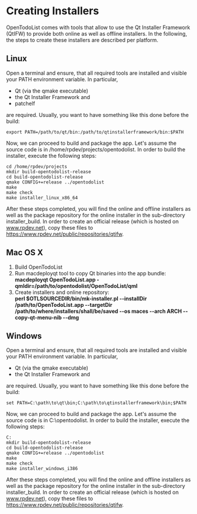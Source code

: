 Creating Installers
===================

OpenTodoList comes with tools that allow to use the Qt Installer Framework (QtIFW)
to provide both online as well as offline installers. In the following, the
steps to create these installers are described per platform.

Linux
-----

Open a terminal and ensure, that all required tools are installed and visible your
PATH environment variable. In particular,

* Qt (via the qmake executable)
* the Qt Installer Framework and
* patchelf

are required. Usually, you want to have something like this done before the build:

    export PATH=/path/to/qt/bin:/path/to/qtinstallerframework/bin:$PATH

Now, we can proceed to build and package the app. Let's assume the source
code is in /home/rpdev/projects/opentodolist. In order to build the installer,
execute the following steps:

    cd /home/rpdev/projects
    mkdir build-opentodolist-release
    cd build-opentodolist-release
    qmake CONFIG+=release ../opentodolist
    make
    make check
    make installer_linux_x86_64

After these steps completed, you will find the online and offline installers
as well as the package repository for the online installer in the
sub-directory installer_build. In order to create an official release (which
is hosted on www.rpdev.net), copy these files to 
https://www.rpdev.net/public/repositories/qtifw.


Mac OS X
--------

1. Build OpenTodoList
2. Run macdeployqt tool to copy Qt binaries into the app bundle:  
   **macdeployqt OpenTodoList.app -qmldir=/path/to/opentodolist/OpenTodoList/qml**
3. Create installers and online repository:  
    **perl $OTLSOURCEDIR/bin/mk-installer.pl 
     --installDir /path/to/OpenTodoList.app 
     --targetDir /path/to/where/installers/shall/be/saved 
     --os maces --arch ARCH
      --copy-qt-menu-nib --dmg**

Windows
-------

Open a terminal and ensure, that all required tools are installed and visible your
PATH environment variable. In particular,

* Qt (via the qmake executable)
* the Qt Installer Framework and

are required. Usually, you want to have something like this done before the build:

    set PATH=C:\path\to\qt\bin;C:\path\to\qtinstallerframework\bin;$PATH

Now, we can proceed to build and package the app. Let's assume the source
code is in C:\opentodolist. In order to build the installer,
execute the following steps:

    C:
    mkdir build-opentodolist-release
    cd build-opentodolist-release
    qmake CONFIG+=release ../opentodolist
    make
    make check
    make installer_windows_i386

After these steps completed, you will find the online and offline installers
as well as the package repository for the online installer in the
sub-directory installer_build. In order to create an official release (which
is hosted on www.rpdev.net), copy these files to 
https://www.rpdev.net/public/repositories/qtifw.
